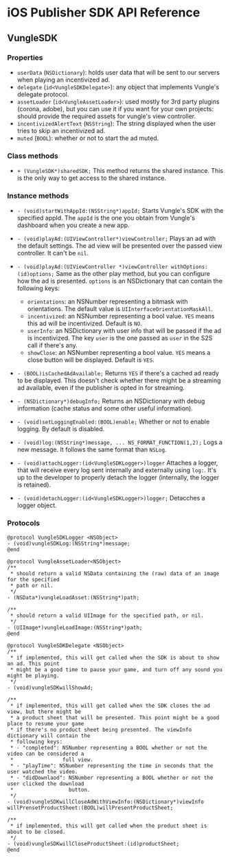 # iOS Publisher SDK API Reference

## VungleSDK

### Properties

* `userData` (`NSDictionary`): holds user data that will be sent to our servers when playing an incentivized ad.
* `delegate` (`id<VungleSDKDelegate>`): any object that implements Vungle's delegate protocol.
* `assetLoader` (`id<VungleAssetLoader>`): used mostly for 3rd party plugins (corona, adobe), but you can use it if you want for your own projects: should provide the required assets for vungle's view controller.
* `incentivizedAlertText` (`NSString`): The string displayed when the user tries to skip an incentivized ad.
* `muted` (`BOOL`): whether or not to start the ad muted.

### Class methods

* `+ (VungleSDK*)sharedSDK;`
  This method returns the shared instance. This is the only way to get access to the shared instance.

### Instance methods

* `- (void)startWithAppId:(NSString*)appId;`
  Starts Vungle's SDK with the specified appId. The `appId` is the one you obtain from Vungle's dashboard when you create a new app. 

* `- (void)playAd:(UIViewController*)viewController;`
  Plays an ad with the default settings. The ad view will be presented over the passed view controller. It can't be `nil`.

* `- (void)playAd:(UIViewController *)viewController withOptions:(id)options;`
  Same as the other play method, but you can configure how the ad is presented. `options` is an NSDictionary that can contain the following keys:
  * `orientations`: an NSNumber representing a bitmask with orientations. The default value is `UIInterfaceOrientationMaskAll`.
  * `incentivized`: an NSNumber representing a bool value. `YES` means this ad will be incentivized. Default is `NO`.
  * `userInfo`: an NSDictionary with user info that will be passed if the ad is incentivized. The key `user` is the one passed as `user` in the S2S call if there's any.
  * `showClose`: an NSNumber representing a bool value. `YES` means a close button will be displayed. Default is `YES`.

* `- (BOOL)isCachedAdAvailable;`
  Returns `YES` if there's a cached ad ready to be displayed. This doesn't check whether there might be a streaming ad available, even if the publisher is opted in for streaming.

* `- (NSDictionary*)debugInfo;`
  Returns an NSDictionary with debug information (cache status and some other useful information).

* `- (void)setLoggingEnabled:(BOOL)enable;`
  Whether or not to enable logging. By default is disabled.

* `- (void)log:(NSString*)message, ... NS_FORMAT_FUNCTION(1,2);`
  Logs a new message. It follows the same format than `NSLog`.

* `- (void)attachLogger:(id<VungleSDKLogger>)logger`
  Attaches a logger, that will receive every log sent internally and externally using `log:`. It's up to the developer to properly detach the logger (internally, the logger is retained).

* `- (void)detachLogger:(id<VungleSDKLogger>)logger;`
  Detacches a logger object.

### Protocols

```obj-c
@protocol VungleSDKLogger <NSObject>
- (void)vungleSDKLog:(NSString*)message;
@end
```

```obj-c
@protocol VungleAssetLoader<NSObject>
/**
 * should return a valid NSData containing the (raw) data of an image for the specified
 * path or nil.
 */
- (NSData*)vungleLoadAsset:(NSString*)path;
   
/**
 * should return a valid UIImage for the specified path, or nil.
 */
- (UIImage*)vungleLoadImage:(NSString*)path;
@end
```

```obj-c
@protocol VungleSDKDelegate <NSObject>
/**
 * if implemented, this will get called when the SDK is about to show an ad. This point
 * might be a good time to pause your game, and turn off any sound you might be playing.
 */
- (void)vungleSDKwillShowAd;
   
/**
 * if implemented, this will get called when the SDK closes the ad view, but there might be
 * a product sheet that will be presented. This point might be a good place to resume your game
 * if there's no product sheet being presented. The viewInfo dictionary will contain the
 * following keys:
 * - "completed": NSNumber representing a BOOL whether or not the video can be considered a
 *                full view.
 * - "playTime": NSNumber representing the time in seconds that the user watched the video.
 * - "didDownlaod": NSNumber representing a BOOL whether or not the user clicked the download
 *                  button.
 */
- (void)vungleSDKwillCloseAdWithViewInfo:(NSDictionary*)viewInfo willPrensetProductSheet:(BOOL)willPresentProductSheet;

/**
 * if implemented, this will get called when the product sheet is about to be closed.
 */
- (void)vungleSDKwillCloseProductSheet:(id)productSheet;
@end			   
```
